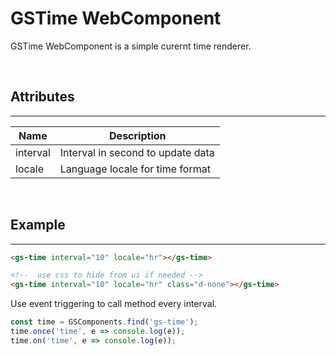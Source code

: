 # GSTime WebComponent

GSTime WebComponent is a simple curernt time renderer.

<br>

## Attributes 
---

| Name               | Description                                              |
|--------------------|----------------------------------------------------------|
| interval           | Interval in second to update data                        |
| locale             | Language locale for time format                          | 

<br>

## Example
---

```html
<gs-time interval="10" locale="hr"></gs-time>

<!--  use css to hide from ui if needed -->
<gs-time interval="10" locale="hr" class="d-none"></gs-time>
```

Use event triggering to call method every interval.

```JavaScript
const time = GSComponents.find('gs-time');
time.once('time', e => console.log(e));
time.on('time', e => console.log(e));
```